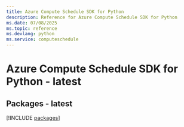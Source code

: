 ```yaml
---
title: Azure Compute Schedule SDK for Python
description: Reference for Azure Compute Schedule SDK for Python
ms.date: 07/08/2025
ms.topic: reference
ms.devlang: python
ms.service: computeschedule
---
```

# Azure Compute Schedule SDK for Python - latest
## Packages - latest
[!INCLUDE [packages](compute-schedule-index.md)]